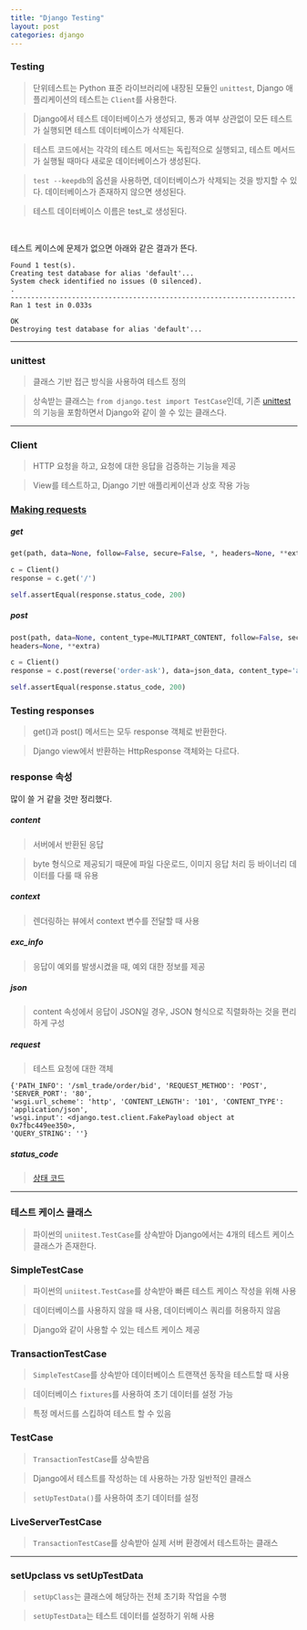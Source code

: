 ```yaml
---
title: "Django Testing"
layout: post
categories: django
--- 
```



### Testing
> 단위테스트는 Python 표준 라이브러리에 내장된 모듈인 `unittest`, Django 애플리케이션의 테스트는 `Client`를 사용한다.

> Django에서 테스트 데이터베이스가 생성되고, 통과 여부 상관없이 모든 테스트가 실행되면 테스트 데이터베이스가 삭제된다. 

> 테스트 코드에서는 각각의 테스트 메서드는 독립적으로 실행되고, 테스트 메서드가 실행될 때마다 새로운 데이터베이스가 생성된다.

> `test --keepdb`의 옵션을 사용하면, 데이터베이스가 삭제되는 것을 방지할 수 있다. 데이터베이스가 존재하지 않으면 생성된다.

> 테스트 데이터베이스 이름은 test_로 생성된다.

<br>

테스트 케이스에 문제가 없으면 아래와 같은 결과가 뜬다.

```shell
Found 1 test(s).
Creating test database for alias 'default'...
System check identified no issues (0 silenced).
.
----------------------------------------------------------------------
Ran 1 test in 0.033s

OK
Destroying test database for alias 'default'...
```

---

### unittest
> 클래스 기반 접근 방식을 사용하여 테스트 정의

> 상속받는 클래스는 `from django.test import TestCase`인데, 기존 [unittest](https://lmj00.github.io/python/unittest)의 기능을 포함하면서 Django와 같이 쓸 수 있는 클래스다.

---

### Client
> HTTP 요청을 하고, 요청에 대한 응답을 검증하는 기능을 제공 

> View를 테스트하고, Django 기반 애플리케이션과 상호 작용 가능


### [Making requests](https://docs.djangoproject.com/en/4.2/topics/testing/tools/#making-requests)

##### get
```python
get(path, data=None, follow=False, secure=False, *, headers=None, **extra)
```
```python
c = Client()
response = c.get('/')

self.assertEqual(response.status_code, 200)
```


##### post
```python
post(path, data=None, content_type=MULTIPART_CONTENT, follow=False, secure=False, *, 
headers=None, **extra)
```
```python
c = Client()
response = c.post(reverse('order-ask'), data=json_data, content_type='application/json')

self.assertEqual(response.status_code, 200)
```

### Testing responses
> get()과 post() 메서드는 모두 response 객체로 반환한다. 

> Django view에서 반환하는 HttpResponse 객체와는 다르다.


### response 속성
많이 쓸 거 같을 것만 정리했다.

##### content
> 서버에서 반환된 응답

> byte 형식으로 제공되기 때문에 파일 다운로드, 이미지 응답 처리 등 바이너리 데이터를 다룰 때 유용

##### context
> 렌더링하는 뷰에서 context 변수를 전달할 때 사용

##### exc_info
> 응답이 예외를 발생시켰을 때, 예외 대한 정보를 제공 

##### json  
> content 속성에서 응답이 JSON일 경우, JSON 형식으로 직렬화하는 것을 편리하게 구성

##### request
> 테스트 요청에 대한 객체

```terminal
{'PATH_INFO': '/sml_trade/order/bid', 'REQUEST_METHOD': 'POST', 'SERVER_PORT': '80', 
'wsgi.url_scheme': 'http', 'CONTENT_LENGTH': '101', 'CONTENT_TYPE': 'application/json', 
'wsgi.input': <django.test.client.FakePayload object at 0x7fbc449ee350>, 
'QUERY_STRING': ''}
```

##### status_code
> [상태 코드](https://lmj00.github.io/django/%EC%83%81%ED%83%9C%EC%BD%94%EB%93%9C)

---

### 테스트 케이스 클래스
> 파이썬의 `uniitest.TestCase`를 상속받아 Django에서는 4개의 테스트 케이스 클래스가 존재한다.


### SimpleTestCase 
> 파이썬의 `uniitest.TestCase`를 상속받아 빠른 테스트 케이스 작성을 위해 사용

> 데이터베이스를 사용하지 않을 때 사용, 데이터베이스 쿼리를 허용하지 않음

> Django와 같이 사용할 수 있는 테스트 케이스 제공


### TransactionTestCase
> `SimpleTestCase`를 상속받아 데이터베이스 트랜잭션 동작을 테스트할 때 사용

> 데이터베이스 `fixtures`를 사용하여 초기 데이터를 설정 가능

> 특정 메서드를 스킵하여 테스트 할 수 있음


### TestCase
> `TransactionTestCase`를 상속받음

> Django에서 테스트를 작성하는 데 사용하는 가장 일반적인 클래스

> `setUpTestData()`를 사용하여 초기 데이터를 설정


### LiveServerTestCase
> `TransactionTestCase`를 상속받아 실제 서버 환경에서 테스트하는 클래스

---

### setUpclass vs setUpTestData
> `setUpClass`는 클래스에 해당하는 전체 초기화 작업을 수행

> `setUpTestData`는 테스트 데이터를 설정하기 위해 사용